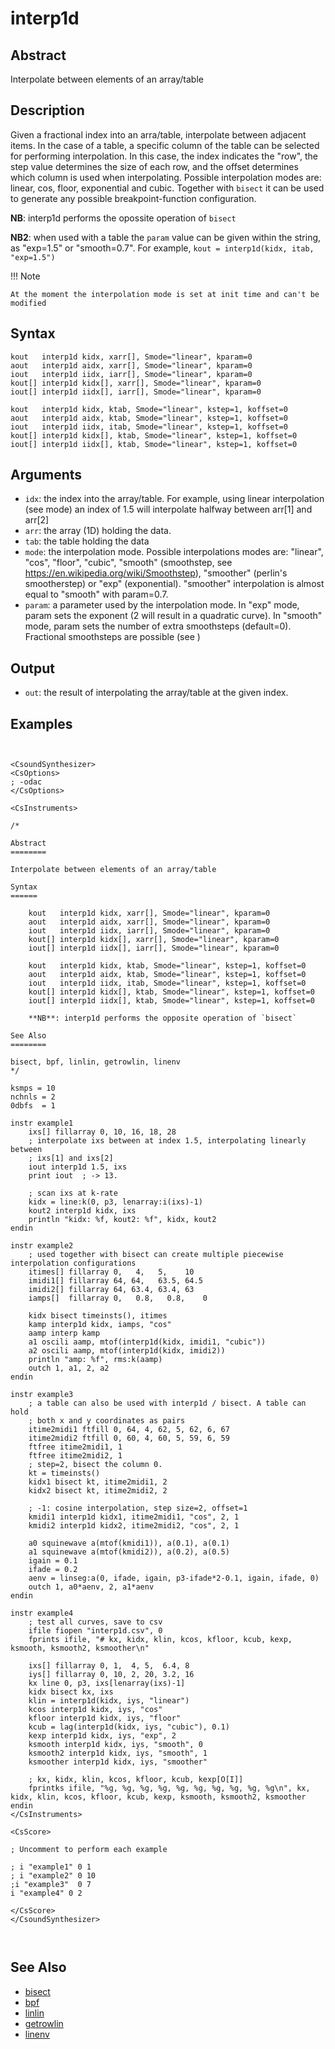 # interp1d

## Abstract

Interpolate between elements of an array/table

## Description

Given a fractional index into an arra/table, interpolate
between adjacent items. In the case of a table, a specific
column of the table can be selected for performing interpolation.
In this case, the index indicates the "row", the step value determines
the size of each row, and the offset determines which column is used 
when interpolating. Possible interpolation modes are: linear, cos, 
floor, exponential and cubic.
Together with `bisect` it can be used to generate any possible 
breakpoint-function configuration.

**NB**: interp1d performs the opossite operation of `bisect`

**NB2**: when used with a table the `param` value can be given within the string, 
as "exp=1.5" or "smooth=0.7". For example, `kout = interp1d(kidx, itab, "exp=1.5")`

!!! Note

    At the moment the interpolation mode is set at init time and can't be modified

## Syntax

```csound
kout   interp1d kidx, xarr[], Smode="linear", kparam=0
aout   interp1d aidx, xarr[], Smode="linear", kparam=0
iout   interp1d iidx, iarr[], Smode="linear", kparam=0
kout[] interp1d kidx[], xarr[], Smode="linear", kparam=0
iout[] interp1d iidx[], iarr[], Smode="linear", kparam=0

kout   interp1d kidx, ktab, Smode="linear", kstep=1, koffset=0
aout   interp1d aidx, ktab, Smode="linear", kstep=1, koffset=0
iout   interp1d iidx, itab, Smode="linear", kstep=1, koffset=0
kout[] interp1d kidx[], ktab, Smode="linear", kstep=1, koffset=0
iout[] interp1d iidx[], ktab, Smode="linear", kstep=1, koffset=0
```
    
## Arguments

* `idx`: the index into the array/table. For example, using linear interpolation (see mode)
    an index of 1.5 will interpolate halfway between arr[1] and arr[2] 
* `arr`: the array (1D) holding the data. 
* `tab`: the table holding the data
* `mode`: the interpolation mode. Possible interpolations modes are: "linear", "cos", "floor", 
  "cubic", "smooth" (smoothstep, see https://en.wikipedia.org/wiki/Smoothstep), 
  "smoother" (perlin's smootherstep) or "exp" (exponential). "smoother" interpolation is almost
  equal to "smooth" with param=0.7.
* `param`: a parameter used by the interpolation mode. In "exp" mode, param sets the exponent
  (2 will result in a quadratic curve). In "smooth" mode, param sets the number of extra
  smoothsteps (default=0). Fractional smoothsteps are possible (see )
        
## Output

* `out`: the result of interpolating the array/table at the given index.

## Examples

```csound


<CsoundSynthesizer>
<CsOptions>
; -odac
</CsOptions>

<CsInstruments>

/*

Abstract
========

Interpolate between elements of an array/table

Syntax
======

    kout   interp1d kidx, xarr[], Smode="linear", kparam=0
    aout   interp1d aidx, xarr[], Smode="linear", kparam=0
    iout   interp1d iidx, iarr[], Smode="linear", kparam=0
    kout[] interp1d kidx[], xarr[], Smode="linear", kparam=0
    iout[] interp1d iidx[], iarr[], Smode="linear", kparam=0

    kout   interp1d kidx, ktab, Smode="linear", kstep=1, koffset=0
    aout   interp1d aidx, ktab, Smode="linear", kstep=1, koffset=0
    iout   interp1d iidx, itab, Smode="linear", kstep=1, koffset=0
    kout[] interp1d kidx[], ktab, Smode="linear", kstep=1, koffset=0
    iout[] interp1d iidx[], ktab, Smode="linear", kstep=1, koffset=0
        
    **NB**: interp1d performs the opposite operation of `bisect`

See Also
========

bisect, bpf, linlin, getrowlin, linenv
*/

ksmps = 10
nchnls = 2
0dbfs  = 1

instr example1
    ixs[] fillarray 0, 10, 16, 18, 28
    ; interpolate ixs between at index 1.5, interpolating linearly between 
    ; ixs[1] and ixs[2]
    iout interp1d 1.5, ixs
    print iout  ; -> 13.
    
    ; scan ixs at k-rate
    kidx = line:k(0, p3, lenarray:i(ixs)-1)
    kout2 interp1d kidx, ixs
    println "kidx: %f, kout2: %f", kidx, kout2
endin

instr example2
    ; used together with bisect can create multiple piecewise interpolation configurations
    itimes[] fillarray 0,   4,   5,    10
    imidi1[] fillarray 64, 64,   63.5, 64.5
    imidi2[] fillarray 64, 63.4, 63.4, 63
    iamps[]  fillarray 0,   0.8,   0.8,    0

    kidx bisect timeinsts(), itimes
    kamp interp1d kidx, iamps, "cos"
    aamp interp kamp
    a1 oscili aamp, mtof(interp1d(kidx, imidi1, "cubic"))
    a2 oscili aamp, mtof(interp1d(kidx, imidi2))
    println "amp: %f", rms:k(aamp)
    outch 1, a1, 2, a2
endin

instr example3
    ; a table can also be used with interp1d / bisect. A table can hold
    ; both x and y coordinates as pairs
    itime2midi1 ftfill 0, 64, 4, 62, 5, 62, 6, 67
    itime2midi2 ftfill 0, 60, 4, 60, 5, 59, 6, 59
    ftfree itime2midi1, 1
    ftfree itime2midi2, 1
    ; step=2, bisect the column 0.
    kt = timeinsts() 
    kidx1 bisect kt, itime2midi1, 2
    kidx2 bisect kt, itime2midi2, 2
        
    ; -1: cosine interpolation, step size=2, offset=1
    kmidi1 interp1d kidx1, itime2midi1, "cos", 2, 1
    kmidi2 interp1d kidx2, itime2midi2, "cos", 2, 1
        
    a0 squinewave a(mtof(kmidi1)), a(0.1), a(0.1)
    a1 squinewave a(mtof(kmidi2)), a(0.2), a(0.5)
    igain = 0.1
    ifade = 0.2
    aenv = linseg:a(0, ifade, igain, p3-ifade*2-0.1, igain, ifade, 0)
    outch 1, a0*aenv, 2, a1*aenv
endin

instr example4
    ; test all curves, save to csv
    ifile fiopen "interp1d.csv", 0
    fprints ifile, "# kx, kidx, klin, kcos, kfloor, kcub, kexp, ksmooth, ksmooth2, ksmoother\n" 

    ixs[] fillarray 0, 1,  4, 5,  6.4, 8
    iys[] fillarray 0, 10, 2, 20, 3.2, 16
    kx line 0, p3, ixs[lenarray(ixs)-1]
    kidx bisect kx, ixs
    klin = interp1d(kidx, iys, "linear")
    kcos interp1d kidx, iys, "cos"
    kfloor interp1d kidx, iys, "floor"
    kcub = lag(interp1d(kidx, iys, "cubic"), 0.1)
    kexp interp1d kidx, iys, "exp", 2
    ksmooth interp1d kidx, iys, "smooth", 0 
    ksmooth2 interp1d kidx, iys, "smooth", 1
    ksmoother interp1d kidx, iys, "smoother"
        
    ; kx, kidx, klin, kcos, kfloor, kcub, kexp[O[I]]
    fprintks ifile, "%g, %g, %g, %g, %g, %g, %g, %g, %g, %g\n", kx, kidx, klin, kcos, kfloor, kcub, kexp, ksmooth, ksmooth2, ksmoother
endin
</CsInstruments>

<CsScore>

; Uncomment to perform each example

; i "example1" 0 1
; i "example2" 0 10
;i "example3"  0 7
i "example4" 0 2

</CsScore>
</CsoundSynthesizer>



```


## See Also

* [bisect](bisect.md)
* [bpf](http://www.csound.com/docs/manual/html/bpf.html)
* [linlin](http://www.csound.com/docs/manual/html/linlin.html)
* [getrowlin](http://www.csound.com/docs/manual/html/getrowlin.html)
* [linenv](linenv.md)
